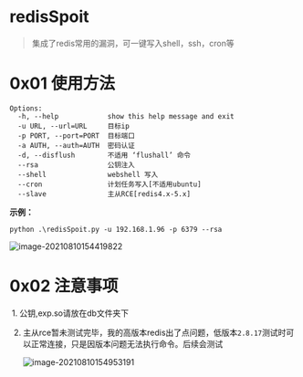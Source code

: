 # redisSpoit

> 集成了redis常用的漏洞，可一键写入shell，ssh，cron等

# 0x01 使用方法

```
Options:
  -h, --help            show this help message and exit
  -u URL, --url=URL     目标ip
  -p PORT, --port=PORT  目标端口
  -a AUTH, --auth=AUTH  密码认证
  -d, --disflush        不适用 ‘flushall’ 命令
  --rsa                 公钥注入
  --shell               webshell 写入
  --cron                计划任务写入[不适用ubuntu]
  --slave               主从RCE[redis4.x-5.x]
```

**示例：**

```
python .\redisSpoit.py -u 192.168.1.96 -p 6379 --rsa
```

![image-20210810154419822](C:/Users/LOSEYOURSELF/AppData/Roaming/Typora/typora-user-images/image-20210810154419822.png)

# 0x02 注意事项

​	1. 公钥,exp.so请放在db文件夹下

 2. 主从rce暂未测试完毕，我的高版本redis出了点问题，低版本`2.8.17`测试时可以正常连接，只是因版本问题无法执行命令。后续会测试

    ![image-20210810154953191](C:/Users/LOSEYOURSELF/AppData/Roaming/Typora/typora-user-images/image-20210810154953191.png)

